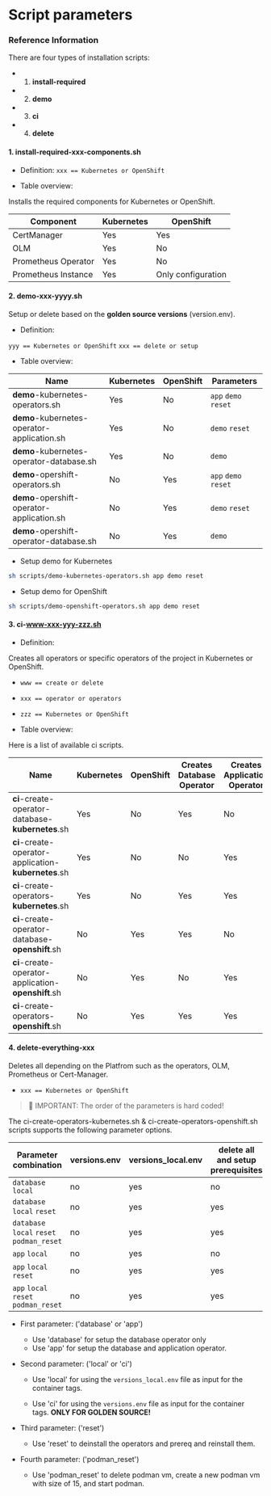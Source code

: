 # Script parameters

### Reference Information

There are four types of installation scripts:

* 1. **install-required**
* 2. **demo**
* 3. **ci**
* 4. **delete**

#### 1. **install-required**-xxx-components.sh

* Definition: 
`xxx == Kubernetes or OpenShift`

* Table overview:

Installs the required components for Kubernetes or OpenShift.

| Component | Kubernetes | OpenShift |
| --- |  --- |  --- |
| CertManager | Yes |  Yes |
| OLM | Yes |  No |
| Prometheus Operator | Yes |  No |
| Prometheus Instance | Yes |  Only configuration |

#### 2. **demo**-xxx-yyyy.sh

Setup or delete based on the **golden source versions** (version.env).

* Definition: 

`yyy == Kubernetes or OpenShift`
`xxx == delete or setup`

* Table overview:

| Name | Kubernetes | OpenShift | Parameters |
| --- |  --- |  --- |  --- |
| **demo**-kubernetes-operators.sh | Yes | No  |  `app` `demo` `reset` |
| **demo**-kubernetes-operator-application.sh | Yes |  No  |  `demo` `reset`  |
| **demo**-kubernetes-operator-database.sh | Yes |  No  | `demo`  |
| **demo**-opershift-operators.sh | No |  Yes  | `app` `demo` `reset` |
| **demo**-opershift-operator-application.sh | No | Yes | `demo` `reset`  |
| **demo**-opershift-operator-database.sh | No | Yes  |  `demo`  |

* Setup demo for Kubernetes

```sh
sh scripts/demo-kubernetes-operators.sh app demo reset 
```

* Setup demo for OpenShift

```sh
sh scripts/demo-openshift-operators.sh app demo reset 
```

#### 3. **ci**-www-xxx-yyy-zzz.sh

* Definition: 

Creates all operators or specific operators of the project in Kubernetes or OpenShift.

* `www == create or delete`
* `xxx == operator or operators`
* `zzz == Kubernetes or OpenShift`

* Table overview:

Here is a list of available ci scripts.

| Name | Kubernetes | OpenShift | Creates Database Operator | Creates Application Operator|
| --- |  --- |  --- |  --- |  --- |
| **ci**-create-operator-database-**kubernetes**.sh | Yes | No  | Yes  | No  |
| **ci**-create-operator-application-**kubernetes**.sh | Yes |  No | No  | Yes  |
| **ci**-create-operators-**kubernetes**.sh | Yes |  No | Yes  | Yes  |
| **ci**-create-operator-database-**openshift**.sh |No | Yes  | Yes  | No  |
| **ci**-create-operator-application-**openshift**.sh | No |  Yes | No  | Yes  |
| **ci**-create-operators-**openshift**.sh | No | Yes | Yes  | Yes  |


#### 4. **delete-everything**-xxx

Deletes all depending on the Platfrom such as the operators, OLM, Prometheus or Cert-Manager.

* `xxx == Kubernetes or OpenShift`

> 🔴 IMPORTANT: The order of the parameters is hard coded!

The ci-create-operators-kubernetes.sh & ci-create-operators-openshift.sh scripts supports the following parameter options. 

| Parameter combination | versions.env  |  versions_local.env | delete all and setup prerequisites | creates `operator database` | creates `operator application` | reset podman |
| --- |  --- | --- | --- |  --- | --- | --- |
| `database` `local` |  no | yes | no | yes | no | no |
| `database` `local` `reset` |  no | yes |yes | yes | no | no |
| `database` `local` `reset` `podman_reset` |  no | yes |yes | yes | no | yes |
| `app` `local` |  no | yes | no | yes | yes | no |
| `app` `local` `reset` |  no | yes |yes | yes | yes | no |
| `app` `local` `reset` `podman_reset` |  no | yes |yes | yes | yes | yes |


* First parameter: ('database' or 'app')

    * Use 'database' for setup the database operator only
    * Use 'app' for setup the database and application operator.

* Second parameter: ('local' or 'ci')

    * Use 'local' for using the `versions_local.env` file as input for the container tags.

    * Use 'ci' for using the `versions.env` file as input for the container tags. **ONLY FOR GOLDEN SOURCE!**

* Third parameter: ('reset')

    * Use 'reset' to deinstall the operators and prereq and reinstall them.

* Fourth parameter: ('podman_reset')

    * Use 'podman_reset' to delete podman vm, create a new podman vm with size of 15, and start podman.